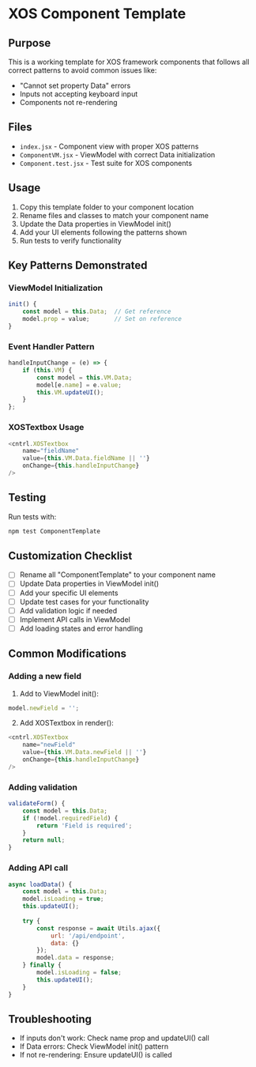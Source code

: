 # XOS Component Template

## Purpose
This is a working template for XOS framework components that follows all correct patterns to avoid common issues like:
- "Cannot set property Data" errors
- Inputs not accepting keyboard input  
- Components not re-rendering

## Files
- `index.jsx` - Component view with proper XOS patterns
- `ComponentVM.jsx` - ViewModel with correct Data initialization
- `Component.test.jsx` - Test suite for XOS components

## Usage

1. Copy this template folder to your component location
2. Rename files and classes to match your component name
3. Update the Data properties in ViewModel init()
4. Add your UI elements following the patterns shown
5. Run tests to verify functionality

## Key Patterns Demonstrated

### ViewModel Initialization
```javascript
init() {
    const model = this.Data;  // Get reference
    model.prop = value;       // Set on reference
}
```

### Event Handler Pattern
```javascript
handleInputChange = (e) => {
    if (this.VM) {
        const model = this.VM.Data;
        model[e.name] = e.value;
        this.VM.updateUI();
    }
};
```

### XOSTextbox Usage
```javascript
<cntrl.XOSTextbox
    name="fieldName"
    value={this.VM.Data.fieldName || ''}
    onChange={this.handleInputChange}
/>
```

## Testing
Run tests with:
```bash
npm test ComponentTemplate
```

## Customization Checklist
- [ ] Rename all "ComponentTemplate" to your component name
- [ ] Update Data properties in ViewModel init()
- [ ] Add your specific UI elements
- [ ] Update test cases for your functionality
- [ ] Add validation logic if needed
- [ ] Implement API calls in ViewModel
- [ ] Add loading states and error handling

## Common Modifications

### Adding a new field
1. Add to ViewModel init():
```javascript
model.newField = '';
```

2. Add XOSTextbox in render():
```javascript
<cntrl.XOSTextbox
    name="newField"
    value={this.VM.Data.newField || ''}
    onChange={this.handleInputChange}
/>
```

### Adding validation
```javascript
validateForm() {
    const model = this.Data;
    if (!model.requiredField) {
        return 'Field is required';
    }
    return null;
}
```

### Adding API call
```javascript
async loadData() {
    const model = this.Data;
    model.isLoading = true;
    this.updateUI();
    
    try {
        const response = await Utils.ajax({
            url: '/api/endpoint',
            data: {}
        });
        model.data = response;
    } finally {
        model.isLoading = false;
        this.updateUI();
    }
}
```

## Troubleshooting
- If inputs don't work: Check name prop and updateUI() call
- If Data errors: Check ViewModel init() pattern
- If not re-rendering: Ensure updateUI() is called